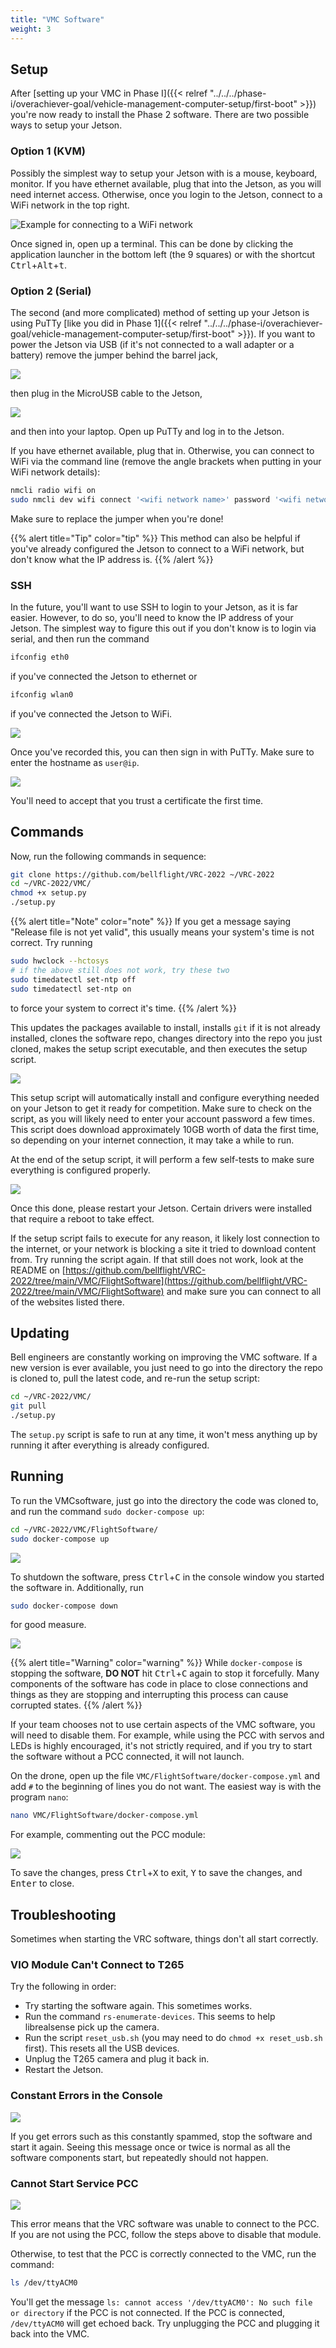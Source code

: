 ```yaml
---
title: "VMC Software"
weight: 3
---
```


## Setup

After
[setting up your VMC in Phase I]({{< relref "../../../phase-i/overachiever-goal/vehicle-management-computer-setup/first-boot" >}})
you're now ready to install the Phase 2 software.
There are two possible ways to setup your Jetson.

### Option 1 (KVM)

Possibly the simplest way to setup your Jetson with is a mouse, keyboard, monitor.
If you have ethernet available, plug that into the Jetson, as you will
need internet access. Otherwise, once you login to the Jetson,
connect to a WiFi network in the top right.

![Example for connecting to a WiFi network](image.png)

Once signed in, open up a terminal.
This can be done by clicking the application launcher
in the bottom left (the 9 squares) or with the shortcut
<kbd>Ctrl</kbd>+<kbd>Alt</kbd>+<kbd>t</kbd>.

### Option 2 (Serial)

The second (and more complicated) method of setting up your Jetson is using PuTTy
[like you did in Phase 1]({{< relref "../../../phase-i/overachiever-goal/vehicle-management-computer-setup/first-boot" >}}).
If you want to power the Jetson via USB (if it's not connected to
a wall adapter or a battery) remove the jumper behind the barrel jack,

![](image1.png)

then plug in the MicroUSB cable to the Jetson,

![](image2.png)

and then into your laptop. Open up PuTTy and log in to the Jetson.

If you have ethernet available, plug that in. Otherwise,
you can connect to WiFi via the command line (remove the
angle brackets when putting in your WiFi network details):

```bash
nmcli radio wifi on
sudo nmcli dev wifi connect '<wifi network name>' password '<wifi network password>'
```

Make sure to replace the jumper when you're done!

{{% alert title="Tip" color="tip" %}}
This method can also be helpful if you've already configured the
Jetson to connect to a WiFi network, but don't know what the IP address is.
{{% /alert %}}

### SSH

In the future, you'll want to use SSH to login to your Jetson,
as it is far easier. However, to do so, you'll need to know
the IP address of your Jetson. The simplest way to figure this out if
you don't know is to login via serial, and then run the command

```bash
ifconfig eth0
```

if you've connected the Jetson to ethernet or

```bash
ifconfig wlan0
```

if you've connected the Jetson to WiFi.

![](image3.png)

Once you've recorded this, you can then sign in with PuTTy.
Make sure to enter the hostname as `user@ip`.

![](image4.png)

You'll need to accept that you trust a certificate the first time.

## Commands

Now, run the following commands in sequence:

```bash
git clone https://github.com/bellflight/VRC-2022 ~/VRC-2022
cd ~/VRC-2022/VMC/
chmod +x setup.py
./setup.py
```

{{% alert title="Note" color="note" %}}
If you get a message saying "Release file is not yet valid",
this usually means your system's time is not correct. Try running

```bash
sudo hwclock --hctosys
# if the above still does not work, try these two
sudo timedatectl set-ntp off
sudo timedatectl set-ntp on
```

to force your system to correct it's time.
{{% /alert %}}

This updates the packages available to install,
installs `git` if it is not already installed,
clones the software repo, changes directory into the repo you
just cloned, makes the setup script executable,
and then executes the setup script.

![](image5.png)

This setup script will automatically install and configure
everything needed on your Jetson to get it ready for competition.
Make sure to check on the script, as you will likely need to enter
your account password a few times. This script does download approximately
10GB worth of data the first time, so depending on your
internet connection, it may take a while to run.

At the end of the setup script, it will perform a few self-tests
to make sure everything is configured properly.

![](image6.png)

Once this done, please restart your Jetson. Certain drivers were installed
that require a reboot to take effect.

If the setup script fails to execute for any reason, it likely lost
connection to the internet, or your network is blocking a site it tried
to download content from. Try running the script again.
If that still does not work, look at the README on
[https://github.com/bellflight/VRC-2022/tree/main/VMC/FlightSoftware](https://github.com/bellflight/VRC-2022/tree/main/VMC/FlightSoftware)
and make sure you can connect to all of the websites listed there.

## Updating

Bell engineers are constantly working on improving the VMC software.
If a new version is ever available, you just need to go into the
directory the repo is cloned to, pull the latest code, and re-run the setup script:

```bash
cd ~/VRC-2022/VMC/
git pull
./setup.py
```

The `setup.py` script is safe to run at any time,
it won't mess anything up by running it after everything is already configured.

## Running

To run the VMCsoftware, just go into the directory
the code was cloned to, and run the command `sudo docker-compose up`:

```bash
cd ~/VRC-2022/VMC/FlightSoftware/
sudo docker-compose up
```

![](image7.png)

To shutdown the software, press <kbd>Ctrl</kbd>+<kbd>C</kbd> in the console
window you started the software in. Additionally, run

```bash
sudo docker-compose down
```

for good measure.

![](image8.png)

{{% alert title="Warning" color="warning" %}}
While `docker-compose` is stopping the software,
**DO NOT** hit <kbd>Ctrl</kbd>+<kbd>C</kbd> again to stop it forcefully.
Many components of the software has code in place to close connections
and things as they are stopping and interrupting this process can
cause corrupted states.
{{% /alert %}}

If your team chooses not to use certain aspects of the VMC software,
you will need to disable them. For example, while using the PCC
with servos and LEDs is highly encouraged, it's not strictly required,
and if you try to start the software without a PCC connected, it will not launch.

On the drone, open up the file `VMC/FlightSoftware/docker-compose.yml` and add `#`
to the beginning of lines you do not want. The easiest way is with the program `nano`:

```bash
nano VMC/FlightSoftware/docker-compose.yml
```

For example, commenting out the PCC module:

![](image9.png)

To save the changes, press <kbd>Ctrl</kbd>+<kbd>X</kbd> to exit,
<kbd>Y</kbd> to save the changes, and <kbd>Enter</kbd> to close.

## Troubleshooting

Sometimes when starting the VRC software, things don't all start correctly.

### VIO Module Can't Connect to T265

Try the following in order:

- Try starting the software again. This sometimes works.
- Run the command `rs-enumerate-devices`. This seems to help librealsense pick up the camera.
- Run the script `reset_usb.sh` (you may need to do `chmod +x reset_usb.sh` first).
  This resets all the USB devices.
- Unplug the T265 camera and plug it back in.
- Restart the Jetson.

### Constant Errors in the Console

![](image10.png)

If you get errors such as this constantly spammed, stop the software and
start it again. Seeing this message once or twice is normal as
all the software components start, but repeatedly should not happen.

### Cannot Start Service PCC

![](image11.png)

This error means that the VRC software was unable to connect to the PCC.
If you are not using the PCC, follow the steps above to disable that module.

Otherwise, to test that the PCC is correctly connected to the VMC, run the command:

```bash
ls /dev/ttyACM0
```

You'll get the message `ls: cannot access '/dev/ttyACM0': No such file or directory`
if the PCC is not connected. If the PCC is connected,
`/dev/ttyACM0` will get echoed back.
Try unplugging the PCC and plugging it back into the VMC.
